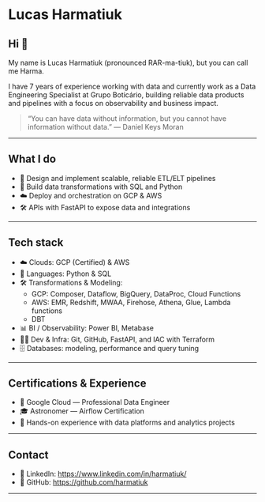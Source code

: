 # Lucas Harmatiuk
 
## Hi 👋

My name is Lucas Harmatiuk (pronounced RAR-ma-tiuk), but you can call me Harma.

I have 7 years of experience working with data and currently work as a Data Engineering Specialist at Grupo Boticário, building reliable data products and pipelines with a focus on observability and business impact.

> “You can have data without information, but you cannot have information without data.” — Daniel Keys Moran

---

## What I do

* 🚀 Design and implement scalable, reliable ETL/ELT pipelines
* 🧰 Build data transformations with SQL and Python
* ☁️ Deploy and orchestration on GCP & AWS
* 🛠️ APIs with FastAPI to expose data and integrations

---

## Tech stack

* ☁️ Clouds: GCP (Certified) & AWS
* 🧩 Languages: Python & SQL
* 🛠️ Transformations & Modeling:
  * GCP: Composer, Dataflow, BigQuery, DataProc, Cloud Functions
  * AWS: EMR, Redshift, MWAA, Firehose, Athena, Glue, Lambda functions
  * DBT
* 📊 BI / Observability: Power BI, Metabase
* 🧑‍💻 Dev & Infra: Git, GitHub, FastAPI, and IAC with Terraform
* 🗄️ Databases: modeling, performance and query tuning

---

## Certifications & Experience

- 🏅 Google Cloud — Professional Data Engineer
- 🎓 Astronomer — Airflow Certification
- 📌 Hands-on experience with data platforms and analytics projects

---

## Contact

* 🔗 LinkedIn: https://www.linkedin.com/in/harmatiuk/
* 🐙 GitHub: https://github.com/harmatiuk

---

